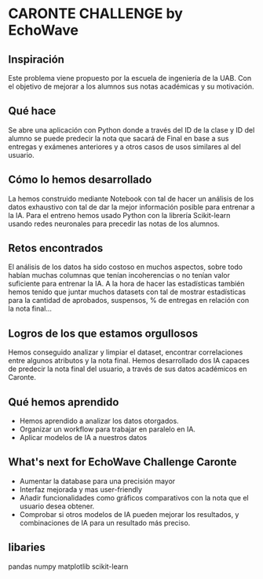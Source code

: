 # CARONTE CHALLENGE by EchoWave

## Inspiración
Este problema viene propuesto por la escuela de ingeniería de la UAB. Con el objetivo de mejorar a los alumnos sus notas académicas y su motivación.

## Qué hace
Se abre una aplicación con Python donde a través del ID de la clase y ID del alumno se puede predecir la nota que sacará de Final en base a sus entregas y exámenes anteriores y a otros casos de usos similares al del usuario.

## Cómo lo hemos desarrollado
La hemos construido mediante Notebook con tal de hacer un análisis de los datos exhaustivo con tal de dar la mejor información posible para entrenar a la IA. Para el entreno hemos usado Python con la librería Scikit-learn usando redes neuronales para precedir las notas de los alumnos.

## Retos encontrados
El análisis de los datos ha sido costoso en muchos aspectos, sobre todo habían muchas columnas que tenían incoherencias o no tenían valor suficiente para entrenar la IA. A la hora de hacer las estadísticas también hemos tenido que juntar muchos datasets con tal de mostrar estadísticas para la cantidad de aprobados, suspensos, % de entregas en relación con la nota final...

## Logros de los que estamos orgullosos
Hemos conseguido analizar y limpiar el dataset, encontrar correlaciones entre algunos atributos y la nota final.
Hemos desarrollado dos IA capaces de predecir la nota final del usuario, a través de sus datos académicos en Caronte.

## Qué hemos aprendido
- Hemos aprendido a analizar los datos otorgados.
- Organizar un workflow para trabajar en paralelo en IA.
- Aplicar modelos de IA a nuestros datos


## What's next for EchoWave Challenge Caronte
- Aumentar la database para una precisión mayor
- Interfaz mejorada y mas user-friendly
- Añadir funcionalidades como gráficos comparativos con la nota que el usuario desea obtener.
- Comprobar si otros modelos de IA pueden mejorar los resultados, y combinaciones de IA para un resultado más preciso.

## libaries
pandas
numpy
matplotlib
scikit-learn
